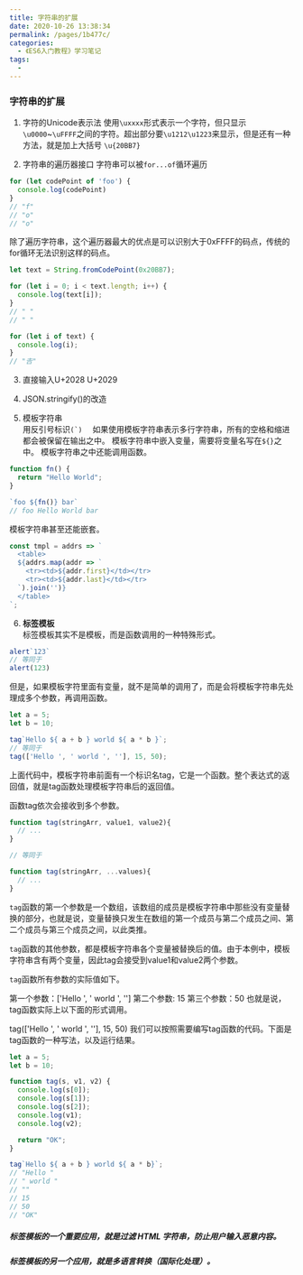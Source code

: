 ```yaml
---
title: 字符串的扩展
date: 2020-10-26 13:38:34
permalink: /pages/1b477c/
categories:
  - 《ES6入门教程》学习笔记
tags:
  - 
---
```

### 字符串的扩展

1. 字符的Unicode表示法
使用```\uxxxx```形式表示一个字符，但只显示```\u0000```~```\uFFFF```之间的字符。超出部分要```\u1212\u1223```来显示，但是还有一种方法，就是加上大括号
```\u{20BB7}```

2. 字符串的遍历器接口
字符串可以被```for...of```循环遍历
``` javascript
for (let codePoint of 'foo') {
  console.log(codePoint)
}
// "f"
// "o"
// "o"
```
除了遍历字符串，这个遍历器最大的优点是可以识别大于0xFFFF的码点，传统的for循环无法识别这样的码点。
``` javascript
let text = String.fromCodePoint(0x20BB7);

for (let i = 0; i < text.length; i++) {
  console.log(text[i]);
}
// " "
// " "

for (let i of text) {
  console.log(i);
}
// "𠮷"
```
3. 直接输入U+2028 U+2029  

4. JSON.stringify()的改造

5. 模板字符串  
用反引号标识```(`)  ```
如果使用模板字符串表示多行字符串，所有的空格和缩进都会被保留在输出之中。
模板字符串中嵌入变量，需要将变量名写在```${}```之中。
模板字符串之中还能调用函数。
``` javascript
function fn() {
  return "Hello World";
}

`foo ${fn()} bar`
// foo Hello World bar
```
模板字符串甚至还能嵌套。
``` javascript
const tmpl = addrs => `
  <table>
  ${addrs.map(addr => `
    <tr><td>${addr.first}</td></tr>
    <tr><td>${addr.last}</td></tr>
  `).join('')}
  </table>
`;
```
6. **标签模板**  
标签模板其实不是模板，而是函数调用的一种特殊形式。
``` javascript
alert`123`
// 等同于
alert(123)
```
但是，如果模板字符里面有变量，就不是简单的调用了，而是会将模板字符串先处理成多个参数，再调用函数。

``` javascript
let a = 5;
let b = 10;

tag`Hello ${ a + b } world ${ a * b }`;
// 等同于
tag(['Hello ', ' world ', ''], 15, 50);
```
上面代码中，模板字符串前面有一个标识名tag，它是一个函数。整个表达式的返回值，就是tag函数处理模板字符串后的返回值。

函数tag依次会接收到多个参数。
``` javascript
function tag(stringArr, value1, value2){
  // ...
}

// 等同于

function tag(stringArr, ...values){
  // ...
}
```
```tag```函数的第一个参数是一个数组，该数组的成员是模板字符串中那些没有变量替换的部分，也就是说，变量替换只发生在数组的第一个成员与第二个成员之间、第二个成员与第三个成员之间，以此类推。

```tag```函数的其他参数，都是模板字符串各个变量被替换后的值。由于本例中，模板字符串含有两个变量，因此tag会接受到value1和value2两个参数。

```tag```函数所有参数的实际值如下。

第一个参数：['Hello ', ' world ', '']
第二个参数: 15
第三个参数：50
也就是说，tag函数实际上以下面的形式调用。

tag(['Hello ', ' world ', ''], 15, 50)
我们可以按照需要编写tag函数的代码。下面是tag函数的一种写法，以及运行结果。
``` javascript
let a = 5;
let b = 10;

function tag(s, v1, v2) {
  console.log(s[0]);
  console.log(s[1]);
  console.log(s[2]);
  console.log(v1);
  console.log(v2);

  return "OK";
}

tag`Hello ${ a + b } world ${ a * b}`;
// "Hello "
// " world "
// ""
// 15
// 50
// "OK"
```
##### 标签模板的一个重要应用，就是过滤 HTML 字符串，防止用户输入恶意内容。
##### 标签模板的另一个应用，就是多语言转换（国际化处理）。